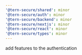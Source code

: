 ```yaml
---
'@tern-secure/shared': minor
'@tern-secure/auth': minor
'@tern-secure/backend': minor
'@tern-secure/nextjs': minor
'@tern-secure/react': minor
'@tern-secure/types': minor
---
```


add features to the authentication
